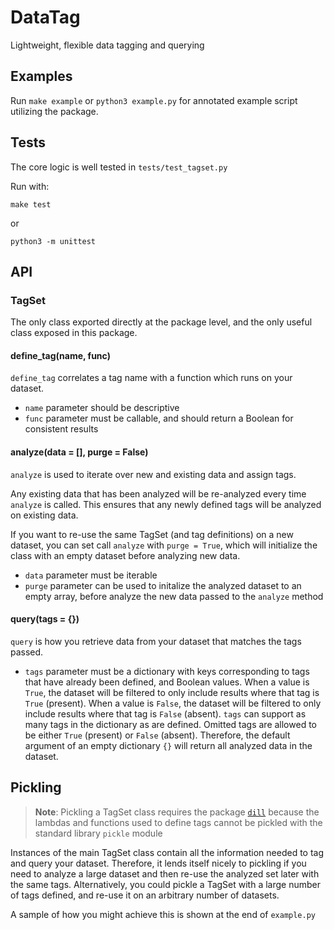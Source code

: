 # DataTag
Lightweight, flexible data tagging and querying

## Examples

Run `make example` or `python3 example.py` for annotated example script utilizing the package.

## Tests

The core logic is well tested in `tests/test_tagset.py`

Run with:

```
make test
```

or

```
python3 -m unittest
```

## API

### TagSet

The only class exported directly at the package level, and the only useful class exposed in this package.

#### define_tag(name, func)

`define_tag` correlates a tag name with a function which runs on your dataset.

* `name` parameter should be descriptive
* `func` parameter must be callable, and should return a Boolean for consistent results

#### analyze(data = [], purge = False)

`analyze` is used to iterate over new and existing data and assign tags.

Any existing data that has been analyzed will be re-analyzed every time `analyze` is called.
This ensures that any newly defined tags will be analyzed on existing data.

If you want to re-use the same TagSet (and tag definitions) on a new dataset, you can set call `analyze` with `purge = True`, which will initialize the class with an empty dataset before analyzing new data.

* `data` parameter must be iterable
* `purge` parameter can be used to initalize the analyzed dataset to an empty array, before analyze the new data passed to the `analyze` method

#### query(tags = {})

`query` is how you retrieve data from your dataset that matches the tags passed.

* `tags` parameter must be a dictionary with keys corresponding to tags that have already been defined, and Boolean values. When a value is `True`, the dataset will be filtered to only include results where that tag is `True` (present). When a value is `False`, the dataset will be filtered to only include results where that tag is `False` (absent). `tags` can support as many tags in the dictionary as are defined. Omitted tags are allowed to be either `True` (present) or `False` (absent). Therefore, the default argument of an empty dictionary `{}` will return all analyzed data in the dataset.

## Pickling

> **Note**: Pickling a TagSet class requires the package [`dill`](https://pypi.org/project/dill/) because the lambdas and functions used to define tags cannot be pickled with the standard library `pickle` module

Instances of the main TagSet class contain all the information needed to tag and query your dataset. Therefore, it lends itself nicely to pickling if you need to analyze a large dataset and then re-use the analyzed set later with the same tags. Alternatively, you could pickle a TagSet with a large number of tags defined, and re-use it on an arbitrary number of datasets.

A sample of how you might achieve this is shown at the end of `example.py`
